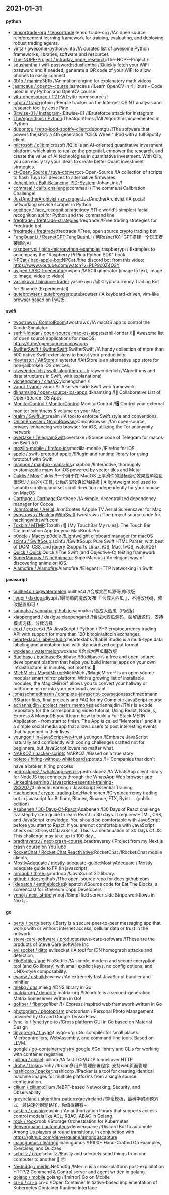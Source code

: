 ## 2021-01-31

#### python
* [tensortrade-org / tensortrade](https://github.com/tensortrade-org/tensortrade):tensortrade-org /!An open source reinforcement learning framework for training, evaluating, and deploying robust trading agents.
* [vinta / awesome-python](https://github.com/vinta/awesome-python):vinta /!A curated list of awesome Python frameworks, libraries, software and resources
* [The-NOPE-Project / intraday_nope_research](https://github.com/The-NOPE-Project/intraday_nope_research):The-NOPE-Project /!
* [sdushantha / wifi-password](https://github.com/sdushantha/wifi-password):sdushantha /!Quickly fetch your WiFi password and if needed, generate a QR code of your WiFi to allow phones to easily connect
* [3b1b / manim](https://github.com/3b1b/manim):3b1b /!Animation engine for explanatory math videos
* [jasmcaus / opencv-course](https://github.com/jasmcaus/opencv-course):jasmcaus /!Learn OpenCV in 4 Hours - Code used in my Python and OpenCV course
* [yitu-opensource / T2T-ViT](https://github.com/yitu-opensource/T2T-ViT):yitu-opensource /!
* [jofpin / trape](https://github.com/jofpin/trape):jofpin /!People tracker on the Internet: OSINT analysis and research tool by Jose Pino
* [Bitwise-01 / Instagram-](https://github.com/Bitwise-01/Instagram-):Bitwise-01 /!Bruteforce attack for Instagram
* [TheAlgorithms / Python](https://github.com/TheAlgorithms/Python):TheAlgorithms /!All Algorithms implemented in Python
* [dupontgu / retro-ipod-spotify-client](https://github.com/dupontgu/retro-ipod-spotify-client):dupontgu /!The software that powers the sPot: a 4th generation "Click Wheel" iPod with a full Spotify client.
* [microsoft / qlib](https://github.com/microsoft/qlib):microsoft /!Qlib is an AI-oriented quantitative investment platform, which aims to realize the potential, empower the research, and create the value of AI technologies in quantitative investment. With Qlib, you can easily try your ideas to create better Quant investment strategies.
* [ct-Open-Source / tuya-convert](https://github.com/ct-Open-Source/tuya-convert):ct-Open-Source /!A collection of scripts to flash Tuya IoT devices to alternative firmwares
* [JohanLink / Ball-Balancing-PID-System](https://github.com/JohanLink/Ball-Balancing-PID-System):JohanLink /!
* [commaai / calib_challenge](https://github.com/commaai/calib_challenge):commaai /!The comma.ai Calibration Challenge!
* [JustAnotherArchivist / snscrape](https://github.com/JustAnotherArchivist/snscrape):JustAnotherArchivist /!A social networking service scraper in Python
* [ageitgey / face_recognition](https://github.com/ageitgey/face_recognition):ageitgey /!The world's simplest facial recognition api for Python and the command line
* [freqtrade / freqtrade-strategies](https://github.com/freqtrade/freqtrade-strategies):freqtrade /!Free trading strategies for Freqtrade bot
* [freqtrade / freqtrade](https://github.com/freqtrade/freqtrade):freqtrade /!Free, open source crypto trading bot
* [FengQuanLi / ResnetGPT](https://github.com/FengQuanLi/ResnetGPT):FengQuanLi /!用Resnet101+GPT搭建一个玩王者荣耀的AI
* [raspberrypi / pico-micropython-examples](https://github.com/raspberrypi/pico-micropython-examples):raspberrypi /!Examples to accompany the "Raspberry Pi Pico Python SDK" book.
* [NPCat / bad-apple-bot](https://github.com/NPCat/bad-apple-bot):NPCat /!the discord bot from this video: https://www.youtube.com/watch?v=PLP9c0Z4Q3Y
* [uvipen / ASCII-generator](https://github.com/uvipen/ASCII-generator):uvipen /!ASCII generator (image to text, image to image, video to video)
* [yasinkuyu / binance-trader](https://github.com/yasinkuyu/binance-trader):yasinkuyu /!💰
Cryptocurrency Trading Bot for Binance (Experimental)
* [qutebrowser / qutebrowser](https://github.com/qutebrowser/qutebrowser):qutebrowser /!A keyboard-driven, vim-like browser based on PyQt5.

#### swift
* [twostraws / ControlRoom](https://github.com/twostraws/ControlRoom):twostraws /!A macOS app to control the Xcode Simulator.
* [serhii-londar / open-source-mac-os-apps](https://github.com/serhii-londar/open-source-mac-os-apps):serhii-londar /!🚀
Awesome list of open source applications for macOS. https://t.me/opensourcemacosapps
* [SwifterSwift / SwifterSwift](https://github.com/SwifterSwift/SwifterSwift):SwifterSwift /!A handy collection of more than 500 native Swift extensions to boost your productivity.
* [rileytestut / AltStore](https://github.com/rileytestut/AltStore):rileytestut /!AltStore is an alternative app store for non-jailbroken iOS devices.
* [raywenderlich / swift-algorithm-club](https://github.com/raywenderlich/swift-algorithm-club):raywenderlich /!Algorithms and data structures in Swift, with explanations!
* [yichengchen / clashX](https://github.com/yichengchen/clashX):yichengchen /!
* [vapor / vapor](https://github.com/vapor/vapor):vapor /!💧
A server-side Swift web framework.
* [dkhamsing / open-source-ios-apps](https://github.com/dkhamsing/open-source-ios-apps):dkhamsing /!📱
Collaborative List of Open-Source iOS Apps
* [MonitorControl / MonitorControl](https://github.com/MonitorControl/MonitorControl):MonitorControl /!🖥
Control your external monitor brightness & volume on your Mac
* [realm / SwiftLint](https://github.com/realm/SwiftLint):realm /!A tool to enforce Swift style and conventions.
* [OnionBrowser / OnionBrowser](https://github.com/OnionBrowser/OnionBrowser):OnionBrowser /!An open-source, privacy-enhancing web browser for iOS, utilizing the Tor anonymity network
* [overtake / TelegramSwift](https://github.com/overtake/TelegramSwift):overtake /!Source code of Telegram for macos on Swift 5.0
* [mozilla-mobile / firefox-ios](https://github.com/mozilla-mobile/firefox-ios):mozilla-mobile /!Firefox for iOS
* [apple / swift-protobuf](https://github.com/apple/swift-protobuf):apple /!Plugin and runtime library for using protobuf with Swift
* [mapbox / mapbox-maps-ios](https://github.com/mapbox/mapbox-maps-ios):mapbox /!Interactive, thoroughly customizable maps for iOS powered by vector tiles and Metal
* [Caldis / Mos](https://github.com/Caldis/Mos):Caldis /!一个用于在 MacOS 上平滑你的鼠标滚动效果或单独设置滚动方向的小工具, 让你的滚轮爽如触控板 | A lightweight tool used to smooth scrolling and set scroll direction independently for your mouse on MacOS
* [Carthage / Carthage](https://github.com/Carthage/Carthage):Carthage /!A simple, decentralized dependency manager for Cocoa
* [JohnCoates / Aerial](https://github.com/JohnCoates/Aerial):JohnCoates /!Apple TV Aerial Screensaver for Mac
* [twostraws / HackingWithSwift](https://github.com/twostraws/HackingWithSwift):twostraws /!The project source code for hackingwithswift.com
* [Toxblh / MTMR](https://github.com/Toxblh/MTMR):Toxblh /!🌟
[My TouchBar My rules]. The Touch Bar Customisation App for your MacBook Pro
* [p0deje / Maccy](https://github.com/p0deje/Maccy):p0deje /!Lightweight clipboard manager for macOS
* [scinfu / SwiftSoup](https://github.com/scinfu/SwiftSoup):scinfu /!SwiftSoup: Pure Swift HTML Parser, with best of DOM, CSS, and jquery (Supports Linux, iOS, Mac, tvOS, watchOS)
* [Quick / Quick](https://github.com/Quick/Quick):Quick /!The Swift (and Objective-C) testing framework.
* [SuperMarcus / NineAnimator](https://github.com/SuperMarcus/NineAnimator):SuperMarcus /!An elegant way of discovering anime on iOS.
* [Alamofire / Alamofire](https://github.com/Alamofire/Alamofire):Alamofire /!Elegant HTTP Networking in Swift

#### javascript
* [bullhe4d / bigwatermelon](https://github.com/bullhe4d/bigwatermelon):bullhe4d /!合成大西瓜源码,修改版
* [liyupi / daxigua](https://github.com/liyupi/daxigua):liyupi /!最简单的魔改发布『 合成大西瓜 』，不用改代码，修改配置即可！
* [sannaha / sannaha.github.io](https://github.com/sannaha/sannaha.github.io):sannaha /!合成大西瓜（P家版）
* [xiaopengand / daxigua](https://github.com/xiaopengand/daxigua):xiaopengand /!合成大西瓜源码，破解版源码，支持模式选择，分数选择
* [ccxt / ccxt](https://github.com/ccxt/ccxt):ccxt /!A JavaScript / Python / PHP cryptocurrency trading API with support for more than 120 bitcoin/altcoin exchanges
* [heartexlabs / label-studio](https://github.com/heartexlabs/label-studio):heartexlabs /!Label Studio is a multi-type data labeling and annotation tool with standardized output format
* [woxieao / watermelon](https://github.com/woxieao/watermelon):woxieao /!合成大西瓜魔改版
* [Budibase / budibase](https://github.com/Budibase/budibase):Budibase /!Budibase is a free and open-source development platform that helps you build internal apps on your own infrastructure, in minutes, not months
🚀
* [MichMich / MagicMirror](https://github.com/MichMich/MagicMirror):MichMich /!MagicMirror² is an open source modular smart mirror platform. With a growing list of installable modules, the MagicMirror² allows you to convert your hallway or bathroom mirror into your personal assistant.
* [jonasschmedtmann / complete-javascript-course](https://github.com/jonasschmedtmann/complete-javascript-course):jonasschmedtmann /!Starter files, final projects and FAQ for my Complete JavaScript course
* [adrianhajdin / project_mern_memories](https://github.com/adrianhajdin/project_mern_memories):adrianhajdin /!This is a code repository for the corresponding video tutorial. Using React, Node.js, Express & MongoDB you'll learn how to build a Full Stack MERN Application - from start to finish. The App is called "Memories" and it is a simple social media app that allows users to post interesting events that happened in their lives.
* [yeungon / In-JavaScript-we-trust](https://github.com/yeungon/In-JavaScript-we-trust):yeungon /!Embrace JavaScript naturally and confidently with coding challenges crafted not for beginners, but JavaScript lovers no matter what.
* [NARKOZ / hacker-scripts](https://github.com/NARKOZ/hacker-scripts):NARKOZ /!Based on a true story
* [poteto / hiring-without-whiteboards](https://github.com/poteto/hiring-without-whiteboards):poteto /!⭐️
Companies that don't have a broken hiring process
* [pedroslopez / whatsapp-web.js](https://github.com/pedroslopez/whatsapp-web.js):pedroslopez /!A WhatsApp client library for NodeJS that connects through the WhatsApp Web browser app
* [LinkedInLearning / javascript-essential-training-2832077](https://github.com/LinkedInLearning/javascript-essential-training-2832077):LinkedInLearning /!JavaScript Essential Training
* [Haehnchen / crypto-trading-bot](https://github.com/Haehnchen/crypto-trading-bot):Haehnchen /!Cryptocurrency trading bot in javascript for Bitfinex, Bitmex, Binance, FTX, Bybit ... (public edition)
* [Asabeneh / 30-Days-Of-React](https://github.com/Asabeneh/30-Days-Of-React):Asabeneh /!30 Days of React challenge is a step by step guide to learn React in 30 days. It requires HTML, CSS, and JavaScript knowledge. You should be comfortable with JavaScript before you start to React. If you are not comfortable with JavaScript check out 30DaysOfJavaScript. This is a continuation of 30 Days Of JS. This challenge may take up to 100 day…
* [bradtraversy / next-crash-course](https://github.com/bradtraversy/next-crash-course):bradtraversy /!Project from my Next.js crash course on YouTube
* [RocketChat / Rocket.Chat.ReactNative](https://github.com/RocketChat/Rocket.Chat.ReactNative):RocketChat /!Rocket.Chat mobile clients
* [MostlyAdequate / mostly-adequate-guide](https://github.com/MostlyAdequate/mostly-adequate-guide):MostlyAdequate /!Mostly adequate guide to FP (in javascript)
* [mrdoob / three.js](https://github.com/mrdoob/three.js):mrdoob /!JavaScript 3D library.
* [github / docs](https://github.com/github/docs):github /!The open-source repo for docs.github.com
* [jklepatch / eattheblocks](https://github.com/jklepatch/eattheblocks):jklepatch /!Source code for Eat The Blocks, a screencast for Ethereum Dapp Developers
* [ynnoj / next-stripe](https://github.com/ynnoj/next-stripe):ynnoj /!Simplified server-side Stripe workflows in Next.js

#### go
* [berty / berty](https://github.com/berty/berty):berty /!Berty is a secure peer-to-peer messaging app that works with or without internet access, cellular data or trust in the network
* [steve-care-software / products](https://github.com/steve-care-software/products):steve-care-software /!These are the products of Steve Care Software Inc
* [evilsocket / ditto](https://github.com/evilsocket/ditto):evilsocket /!A tool for IDN homograph attacks and detection.
* [FiloSottile / age](https://github.com/FiloSottile/age):FiloSottile /!A simple, modern and secure encryption tool (and Go library) with small explicit keys, no config options, and UNIX-style composability.
* [evanw / esbuild](https://github.com/evanw/esbuild):evanw /!An extremely fast JavaScript bundler and minifier
* [miekg / dns](https://github.com/miekg/dns):miekg /!DNS library in Go
* [matrix-org / dendrite](https://github.com/matrix-org/dendrite):matrix-org /!Dendrite is a second-generation Matrix homeserver written in Go!
* [gofiber / fiber](https://github.com/gofiber/fiber):gofiber /!⚡️
Express inspired web framework written in Go
* [photoprism / photoprism](https://github.com/photoprism/photoprism):photoprism /!Personal Photo Management powered by Go and Google TensorFlow
* [fyne-io / fyne](https://github.com/fyne-io/fyne):fyne-io /!Cross platform GUI in Go based on Material Design
* [tinygo-org / tinygo](https://github.com/tinygo-org/tinygo):tinygo-org /!Go compiler for small places. Microcontrollers, WebAssembly, and command-line tools. Based on LLVM.
* [google / go-containerregistry](https://github.com/google/go-containerregistry):google /!Go library and CLIs for working with container registries
* [jpillora / chisel](https://github.com/jpillora/chisel):jpillora /!A fast TCP/UDP tunnel over HTTP
* [Jrohy / trojan](https://github.com/Jrohy/trojan):Jrohy /!trojan多用户管理部署程序, 支持web页面管理
* [hashicorp / packer](https://github.com/hashicorp/packer):hashicorp /!Packer is a tool for creating identical machine images for multiple platforms from a single source configuration.
* [cilium / cilium](https://github.com/cilium/cilium):cilium /!eBPF-based Networking, Security, and Observability
* [greyireland / algorithm-pattern](https://github.com/greyireland/algorithm-pattern):greyireland /!算法模板，最科学的刷题方式，最快速的刷题路径，你值得拥有~
* [casbin / casbin](https://github.com/casbin/casbin):casbin /!An authorization library that supports access control models like ACL, RBAC, ABAC in Golang
* [rook / rook](https://github.com/rook/rook):rook /!Storage Orchestration for Kubernetes
* [denverquane / automuteus](https://github.com/denverquane/automuteus):denverquane /!Discord Bot to automute Among Us players at round transitions, in conjunction with https://github.com/denverquane/amonguscapture
* [inancgumus / learngo](https://github.com/inancgumus/learngo):inancgumus /!1000+ Hand-Crafted Go Examples, Exercises, and Quizzes
* [schollz / croc](https://github.com/schollz/croc):schollz /!Easily and securely send things from one computer to another
🐊
📦
* [Ne0nd0g / merlin](https://github.com/Ne0nd0g/merlin):Ne0nd0g /!Merlin is a cross-platform post-exploitation HTTP/2 Command & Control server and agent written in golang.
* [golang / mobile](https://github.com/golang/mobile):golang /![mirror] Go on Mobile
* [cri-o / cri-o](https://github.com/cri-o/cri-o):cri-o /!Open Container Initiative-based implementation of Kubernetes Container Runtime Interface
